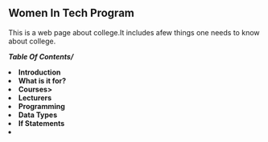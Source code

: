 <h2>Women In Tech Program</h2>

<p>This is a web page about college.It includes afew things one needs to know about college.</p>



<b><em>Table Of Contents/<b></em>
 <li>Introduction</li>
 <li>What is it for?</li>
 <li>Courses></li>
 <li>Lecturers</li>
 <li>Programming</li>
 <li>Data Types</li>
 <li>If Statements<li>